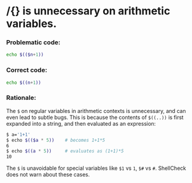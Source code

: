 # $/${} is unnecessary on arithmetic variables.

### Problematic code:

```sh
echo $(($n+1))
```

### Correct code:

```sh
echo $((n+1))
```

### Rationale:

The `$` on regular variables in arithmetic contexts is unnecessary, and can even lead to subtle bugs. This is because the contents of `$((..))` is first expanded into a string, and then evaluated as an expression:

```sh
$ a='1+1'
$ echo $(($a * 5))    # becomes 1+1*5
6
$ echo $((a * 5))     # evaluates as (1+1)*5
10
```

The `$` is unavoidable for special variables like `$1` vs `1`, `$#` vs `#`. ShellCheck does not warn about these cases.
